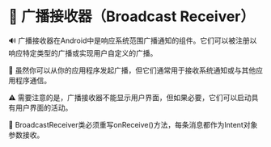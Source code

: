 # 📡 广播接收器（Broadcast Receiver）

🔊 广播接收器在Android中是响应系统范围广播通知的组件。它们可以被注册以响应特定类型的广播或实现用户自定义的广播。

🚀 虽然你可以从你的应用程序发起广播，但它们通常用于接收系统通知或与其他应用程序通信。

⚠️ 需要注意的是，广播接收器不能显示用户界面，但如果必要，它们可以启动具有用户界面的活动。

🔧 BroadcastReceiver类必须重写onReceive()方法，每条消息都作为Intent对象参数接收。
